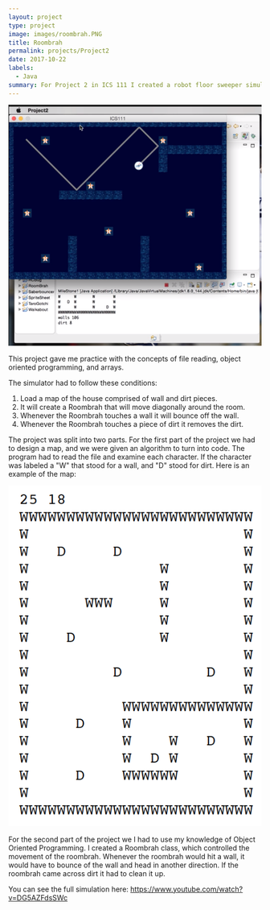 ```yaml
---
layout: project
type: project
image: images/roombrah.PNG
title: Roombrah
permalink: projects/Project2
date: 2017-10-22
labels:
  - Java
summary: For Project 2 in ICS 111 I created a robot floor sweeper simulation .
---
```


<img class="ui medium right floated rounded image" src="/images/roombrah.PNG">

This project gave me practice with the concepts of file reading, object oriented programming, and arrays.

The simulator had to follow these conditions: 
1. Load a map of the house comprised of wall and dirt pieces.
2. It will create a Roombrah that will move diagonally around the room.
3. Whenever the Roombrah touches a wall it will bounce off the wall.
4. Whenever the Roombrah touches a piece of dirt it removes the dirt.

The project was split into two parts. 
For the first part of the project we had to design a map, and we were given an algorithm to turn into code. The program had to read the file and examine each character. If the character was labeled a "W" that stood for a wall, and "D" stood for dirt. Here is an example of the map: 

<img class="ui medium right floated rounded image" src="/images/map.PNG">

For the second part of the project we I had to use my knowledge of Object Oriented Programming. I created a Roombrah class, which controlled the movement of the roombrah. Whenever the roombrah would hit a wall, it would have to bounce of the wall and head in another direction. If the roombrah came across dirt it had to clean it up. 


You can see the full simulation here: https://www.youtube.com/watch?v=DG5AZFdsSWc
